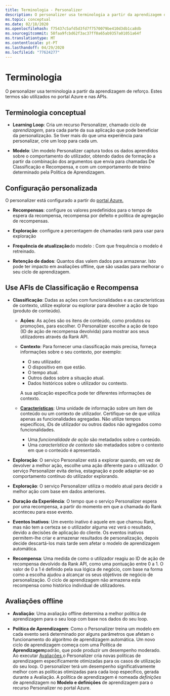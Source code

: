 ```yaml
---
title: Terminologia - Personalizer
description: O personalizer usa terminologia a partir da aprendizagem de reforço. Estes termos são utilizados no portal Azure e nas APIs.
ms.topic: conceptual
ms.date: 02/18/2020
ms.openlocfilehash: f75437c5afd5d3fd7f7570079be410d3db1ca8db
ms.sourcegitcommit: 58faa9fcbd62f3ac37ff0a65ab9357a01051a64f
ms.translationtype: MT
ms.contentlocale: pt-PT
ms.lasthandoff: 04/29/2020
ms.locfileid: "77624277"
---
```

# <a name="terminology"></a>Terminologia

O personalizer usa terminologia a partir da aprendizagem de reforço. Estes termos são utilizados no portal Azure e nas APIs.

## <a name="conceptual-terminology"></a>Terminologia conceptual

* **Learning Loop**: Cria um recurso Personalizer, chamado ciclo de _aprendizagem,_ para cada parte da sua aplicação que pode beneficiar da personalização. Se tiver mais do que uma experiência para personalizar, crie um loop para cada um.

* **Modelo**: Um modelo Personalizer captura todos os dados aprendidos sobre o comportamento do utilizador, obtendo dados de formação a partir da combinação dos argumentos que envia para chamadas De Classificação e Recompensa, e com um comportamento de treino determinado pela Política de Aprendizagem.

## <a name="personalizer-configuration"></a>Configuração personalizada

O personalizer está configurado a partir do [portal Azure.](https://portal.azure.com)

* **Recompensas**: configure os valores predefinidos para o tempo de espera da recompensa, recompensa por defeito e política de agregação de recompensas.

* **Exploração**: configure a percentagem de chamadas rank para usar para exploração

* **Frequência de atualização**do modelo : Com que frequência o modelo é retreinado.

* **Retenção de dados**: Quantos dias valem dados para armazenar. Isto pode ter impacto em avaliações offline, que são usadas para melhorar o seu ciclo de aprendizagem.

## <a name="use-rank-and-reward-apis"></a>Use AFIs de Classificação e Recompensa

* **Classificação**: Dadas as ações com funcionalidades e as características de contexto, utilize explorar ou explorar para devolver a ação de topo (produto de conteúdo).

    * **Ações**: As ações são os itens de conteúdo, como produtos ou promoções, para escolher. O Personalizer escolhe a ação de topo (ID de ação de recompensa devolvida) para mostrar aos seus utilizadores através da Rank API.

    * **Contexto**: Para fornecer uma classificação mais precisa, forneça informações sobre o seu contexto, por exemplo:
        * O seu utilizador.
        * O dispositivo em que estão.
        * O tempo atual.
        * Outros dados sobre a situação atual.
        * Dados históricos sobre o utilizador ou contexto.

        A sua aplicação específica pode ter diferentes informações de contexto.

    * **[Características](concepts-features.md)**: Uma unidade de informação sobre um item de conteúdo ou um contexto de utilizador. Certifique-se de que utiliza apenas as funcionalidades agregadas. Não utilize tempos específicos, iDs de utilizador ou outros dados não agregados como funcionalidades.

        * Uma _funcionalidade de ação_ são metadados sobre o conteúdo.
        * Uma _característica de contexto_ são metadados sobre o contexto em que o conteúdo é apresentado.

* **Exploração**: O serviço Personalizer está a explorar quando, em vez de devolver a melhor ação, escolhe uma ação diferente para o utilizador. O serviço Personalizer evita deriva, estagnação e pode adaptar-se ao comportamento contínuo do utilizador explorando.

* **Exploração**: O serviço Personalizer utiliza o modelo atual para decidir a melhor ação com base em dados anteriores.

* **Duração da Experiência**: O tempo que o serviço Personalizer espera por uma recompensa, a partir do momento em que a chamada do Rank aconteceu para esse evento.

* **Eventos Inativos**: Um evento inativo é aquele em que chamou Rank, mas não tem a certeza se o utilizador alguma vez verá o resultado, devido a decisões de aplicação do cliente. Os eventos inativos permitem-lhe criar e armazenar resultados de personalização, depois decide descartá-los mais tarde sem afetar o modelo de aprendizagem automática.


* **Recompensa**: Uma medida de como o utilizador reagiu ao ID de ação de recompensa devolvido da Rank API, como uma pontuação entre 0 a 1. O valor de 0 a 1 é definido pela sua lógica de negócio, com base na forma como a escolha ajudou a alcançar os seus objetivos de negócio de personalização. O ciclo de aprendizagem não armazena esta recompensa como histórico individual de utilizadores.

## <a name="offline-evaluations"></a>Avaliações offline

* **Avaliação**: Uma avaliação offline determina a melhor política de aprendizagem para o seu loop com base nos dados do seu loop.

* **Política de Aprendizagem**: Como o Personalizer treina um modelo em cada evento será determinado por alguns parâmetros que afetam o funcionamento do algoritmo de aprendizagem automática. Um novo ciclo de aprendizagem começa com uma Política de **Aprendizagem**padrão, que pode produzir um desempenho moderado. Ao executar [Avaliações,](concepts-offline-evaluation.md)o Personalizer cria novas políticas de aprendizagem especificamente otimizadas para os casos de utilização do seu loop. O personalizer terá um desempenho significativamente melhor com as políticas otimizadas para cada loop específico, gerada durante a Avaliação. A política de aprendizagem é nomeada _definições_ de aprendizagem no **Modelo e definições** de aprendizagem para o recurso Personalizer no portal Azure.
